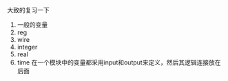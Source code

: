大致的复习一下

1. 一般的变量
2. reg
3. wire
4. integer
5. real
6. time
在一个模块中的变量都采用input和output来定义，然后其逻辑连接放在后面
